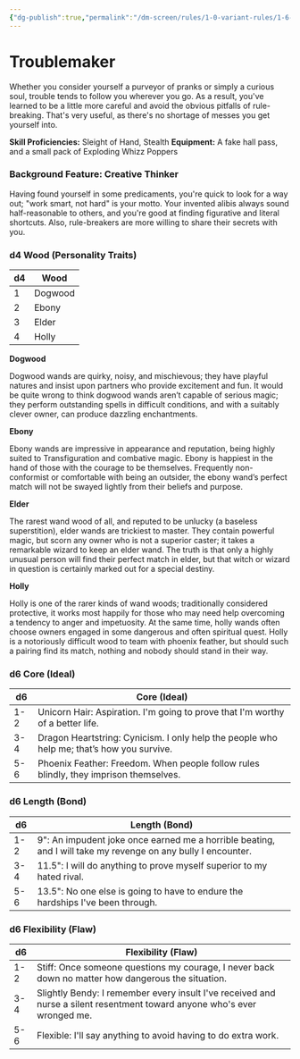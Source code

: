 ```yaml
---
{"dg-publish":true,"permalink":"/dm-screen/rules/1-0-variant-rules/1-6-1-10-background-troublemaker/"}
---
```


# Troublemaker

Whether you consider yourself a purveyor of pranks or simply a curious soul, trouble tends to follow you wherever you go. As a result, you've learned to be a little more careful and avoid the obvious pitfalls of rule-breaking. That's very useful, as there's no shortage of messes you get yourself into.

**Skill Proficiencies:** Sleight of Hand, Stealth
**Equipment:** A fake hall pass, and a small pack of Exploding Whizz Poppers

### Background Feature: Creative Thinker

Having found yourself in some predicaments, you're quick to look for a way out; "work smart, not hard" is your motto. Your invented alibis always sound half-reasonable to others, and you're good at finding figurative and literal shortcuts. Also, rule-breakers are more willing to share their secrets with you.

### **d4 Wood (Personality Traits)**

| d4  | Wood    |
| --- | ------- |
| 1   | Dogwood |
| 2   | Ebony   |
| 3   | Elder   |
| 4   | Holly   |
**Dogwood**

Dogwood wands are quirky, noisy, and mischievous; they have playful natures and insist upon partners who provide excitement and fun. It would be quite wrong to think dogwood wands aren’t capable of serious magic; they perform outstanding spells in difficult conditions, and with a suitably clever owner, can produce dazzling enchantments.

**Ebony**

Ebony wands are impressive in appearance and reputation, being highly suited to Transfiguration and combative magic. Ebony is happiest in the hand of those with the courage to be themselves. Frequently non-conformist or comfortable with being an outsider, the ebony wand’s perfect match will not be swayed lightly from their beliefs and purpose.

**Elder**

The rarest wand wood of all, and reputed to be unlucky (a baseless superstition), elder wands are trickiest to master. They contain powerful magic, but scorn any owner who is not a superior caster; it takes a remarkable wizard to keep an elder wand. The truth is that only a highly unusual person will find their perfect match in elder, but that witch or wizard in question is certainly marked out for a special destiny.

**Holly**

Holly is one of the rarer kinds of wand woods; traditionally considered protective, it works most happily for those who may need help overcoming a tendency to anger and impetuosity. At the same time, holly wands often choose owners engaged in some dangerous and often spiritual quest. Holly is a notoriously difficult wood to team with phoenix feather, but should such a pairing find its match, nothing and nobody should stand in their way.

### **d6 Core (Ideal)**

| d6  | Core (Ideal)                                                                |
| --- | --------------------------------------------------------------------------- |
| 1-2 | Unicorn Hair: Aspiration. I'm going to prove that I'm worthy of a better life. |
| 3-4 | Dragon Heartstring: Cynicism. I only help the people who help me; that’s how you survive. |
| 5-6 | Phoenix Feather: Freedom. When people follow rules blindly, they imprison themselves. |
### **d6 Length (Bond)**

| d6  | Length (Bond)                                                                                                    |
| --- | ---------------------------------------------------------------------------------------------------------------- |
| 1-2 | 9": An impudent joke once earned me a horrible beating, and I will take my revenge on any bully I encounter. |
| 3-4 | 11.5": I will do anything to prove myself superior to my hated rival. |
| 5-6 | 13.5": No one else is going to have to endure the hardships I've been through. |
### **d6 Flexibility (Flaw)**

| d6  | Flexibility (Flaw)                                                                  |
| --- | ----------------------------------------------------------------------------------- |
| 1-2 | Stiff: Once someone questions my courage, I never back down no matter how dangerous the situation. |
| 3-4 | Slightly Bendy: I remember every insult I've received and nurse a silent resentment toward anyone who's ever wronged me. |
| 5-6 | Flexible: I'll say anything to avoid having to do extra work. |
